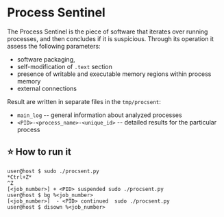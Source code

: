 # Process Sentinel
The Process Sentinel is the piece of software that iterates over running processes, and then concludes if it is suspicious.
Through its operation it assess the following parameters:
- software packaging,
- self-modification of `.text` section
- presence of writable and executable memory regions within process memory
- external connections


Result are written in separate files in the `tmp/procsent`:
- `main_log` -- general information about analyzed processes
- `<PID>-<process_name>-<unique_id>` -- detailed results for the particular process



## :star: How to run it
```
user@host $ sudo ./procsent.py
*Ctrl+Z*
^Z
[<job_number>] + <PID> suspended sudo ./procsent.py
user@host $ bg %<job_number>
[<job_number>]  - <PID> continued  sudo ./procsent.py
user@host $ disown %<job_number>
```
